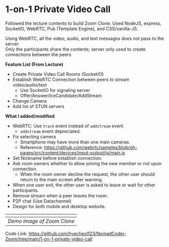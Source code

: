 # 1-on-1 Private Video Call

Followed the lecture contents to build Zoom Clone.
Used NodeJS, express, SocketIO, WebRTC, Pub (Template Engine), and CSS/vanilla-JS.

Using WebRTC, all the video, audio, and text messages does not pass to the server.  
Only the participants share the contents; server only used to create connections between the peers

**Feature List (From Lecture)**

- Create Private Video Call Rooms (SocketIO)
- Establish WebRTC Connection between peers to stream video/audio/text
  - Use SocketIO for signaling server
  - Offer/Answer/IceCandidate/AddStream
- Change Camera
- Add list of STUN servers

**What I added/modified**

- WebRTC: Use `track` event instead of `addstream` event
  - `addstream` event depreciated.
- Fix selecting camera
  - Smartphone may have more than one main cameras.
  - Reference: https://github.com/webrtc/samples/blob/gh-pages/src/content/devices/input-output/js/main.js
- Set Nickname before establish connection.
- Ask room owners whether to allow joining the new member or not upon connection.
  - When the room owner decline the request, the other user should return to the main screen after warning.
- When one user exit, the other user is asked to leave or wait for other participants.
- Remove stream when a peer leaves the room.
- P2P chat (Use Datachannel)
- Design for both mobile and desktop website.

|           ![]()            |
| :------------------------: |
| _Demo Image of Zoom Clone_ |

Code Link: https://github.com/hyecheol123/NomadCoder-Zoom/tree/main/1-on-1-private-video-call
